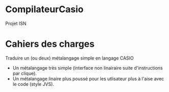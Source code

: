 # CompilateurCasio
Projet ISN


# Cahiers des charges
 Traduire un (ou deux) métalangage simple en langage CASIO
* Un métalangage très simple (interface non linairaire suite d'instructions par clique).
* Un métalangage linaire plus poussé pour les utlisateur plus à l'aise avec le code (style JVS).


